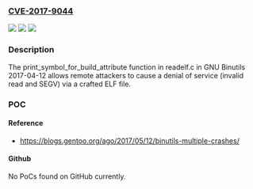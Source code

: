 ### [CVE-2017-9044](https://cve.mitre.org/cgi-bin/cvename.cgi?name=CVE-2017-9044)
![](https://img.shields.io/static/v1?label=Product&message=n%2Fa&color=blue)
![](https://img.shields.io/static/v1?label=Version&message=n%2Fa&color=blue)
![](https://img.shields.io/static/v1?label=Vulnerability&message=n%2Fa&color=brighgreen)

### Description

The print_symbol_for_build_attribute function in readelf.c in GNU Binutils 2017-04-12 allows remote attackers to cause a denial of service (invalid read and SEGV) via a crafted ELF file.

### POC

#### Reference
- https://blogs.gentoo.org/ago/2017/05/12/binutils-multiple-crashes/

#### Github
No PoCs found on GitHub currently.


